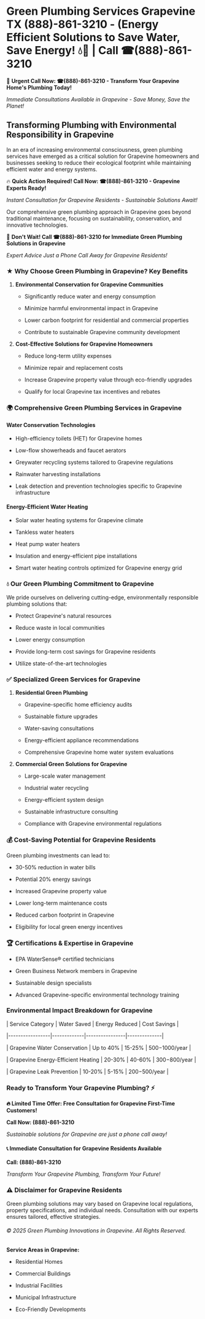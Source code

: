 # Green Plumbing Services Grapevine TX (888)-861-3210 - (Energy Efficient Solutions to Save Water, Save Energy! 💧🌿 | Call ☎(888)-861-3210

🚨 **Urgent Call Now: ☎(888)-861-3210 - Transform Your Grapevine Home's Plumbing Today!**
*Immediate Consultations Available in Grapevine - Save Money, Save the Planet!*

## Transforming Plumbing with Environmental Responsibility in Grapevine

In an era of increasing environmental consciousness, green plumbing services have emerged as a critical solution for Grapevine homeowners and businesses seeking to reduce their ecological footprint while maintaining efficient water and energy systems. 

🔥 **Quick Action Required! Call Now: ☎(888)-861-3210 - Grapevine Experts Ready!**
*Instant Consultation for Grapevine Residents - Sustainable Solutions Await!*

Our comprehensive green plumbing approach in Grapevine goes beyond traditional maintenance, focusing on sustainability, conservation, and innovative technologies.

🚨 **Don't Wait! Call ☎(888)-861-3210 for Immediate Green Plumbing Solutions in Grapevine**
*Expert Advice Just a Phone Call Away for Grapevine Residents!*

### ★ Why Choose Green Plumbing in Grapevine? Key Benefits

1. **Environmental Conservation for Grapevine Communities** 
   - Significantly reduce water and energy consumption
   - Minimize harmful environmental impact in Grapevine
   - Lower carbon footprint for residential and commercial properties
   - Contribute to sustainable Grapevine community development

2. **Cost-Effective Solutions for Grapevine Homeowners** 
   - Reduce long-term utility expenses
   - Minimize repair and replacement costs
   - Increase Grapevine property value through eco-friendly upgrades
   - Qualify for local Grapevine tax incentives and rebates

### 🌍 Comprehensive Green Plumbing Services in Grapevine

#### Water Conservation Technologies
- High-efficiency toilets (HET) for Grapevine homes
- Low-flow showerheads and faucet aerators
- Greywater recycling systems tailored to Grapevine regulations
- Rainwater harvesting installations
- Leak detection and prevention technologies specific to Grapevine infrastructure

#### Energy-Efficient Water Heating
- Solar water heating systems for Grapevine climate
- Tankless water heaters
- Heat pump water heaters
- Insulation and energy-efficient pipe installations
- Smart water heating controls optimized for Grapevine energy grid

### 💧 Our Green Plumbing Commitment to Grapevine

We pride ourselves on delivering cutting-edge, environmentally responsible plumbing solutions that:
- Protect Grapevine's natural resources
- Reduce waste in local communities
- Lower energy consumption
- Provide long-term cost savings for Grapevine residents
- Utilize state-of-the-art technologies

### ✅ Specialized Green Services for Grapevine

1. **Residential Green Plumbing**
   - Grapevine-specific home efficiency audits
   - Sustainable fixture upgrades
   - Water-saving consultations
   - Energy-efficient appliance recommendations
   - Comprehensive Grapevine home water system evaluations

2. **Commercial Green Solutions for Grapevine**
   - Large-scale water management
   - Industrial water recycling
   - Energy-efficient system design
   - Sustainable infrastructure consulting
   - Compliance with Grapevine environmental regulations

### 💰 Cost-Saving Potential for Grapevine Residents

Green plumbing investments can lead to:
- 30-50% reduction in water bills
- Potential 20% energy savings
- Increased Grapevine property value
- Lower long-term maintenance costs
- Reduced carbon footprint in Grapevine
- Eligibility for local green energy incentives

### 🏆 Certifications & Expertise in Grapevine

- EPA WaterSense® certified technicians
- Green Business Network members in Grapevine
- Sustainable design specialists
- Advanced Grapevine-specific environmental technology training

### Environmental Impact Breakdown for Grapevine

| Service Category | Water Saved | Energy Reduced | Cost Savings |
|-----------------|-------------|----------------|--------------|
| Grapevine Water Conservation | Up to 40% | 15-25% | $500-$1000/year |
| Grapevine Energy-Efficient Heating | 20-30% | 40-60% | $300-$800/year |
| Grapevine Leak Prevention | 10-20% | 5-15% | $200-$500/year |

### Ready to Transform Your Grapevine Plumbing? ⚡

**🔥 Limited Time Offer: Free Consultation for Grapevine First-Time Customers!**

**Call Now: (888)-861-3210**
*Sustainable solutions for Grapevine are just a phone call away!*

#### 📞 Immediate Consultation for Grapevine Residents Available

**Call: (888)-861-3210**
*Transform Your Grapevine Plumbing, Transform Your Future!*

### ⚠️ Disclaimer for Grapevine Residents

Green plumbing solutions may vary based on Grapevine local regulations, property specifications, and individual needs. Consultation with our experts ensures tailored, effective strategies.

###### © 2025 Green Plumbing Innovations in Grapevine. All Rights Reserved.

**Service Areas in Grapevine:** 
- Residential Homes
- Commercial Buildings
- Industrial Facilities
- Municipal Infrastructure
- Eco-Friendly Developments